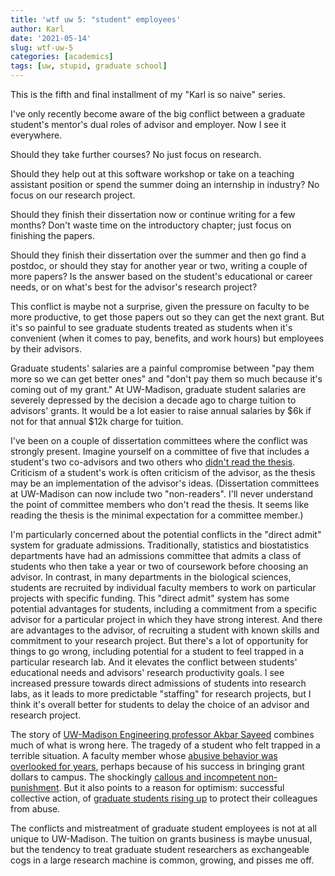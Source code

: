 ```yaml
---
title: 'wtf uw 5: "student" employees'
author: Karl
date: '2021-05-14'
slug: wtf-uw-5
categories: [academics]
tags: [uw, stupid, graduate school]
---
```


This is the fifth and final installment of my "Karl is so naive" series.

I've only recently become aware of the big conflict between a graduate
student's mentor's dual roles of advisor and employer. Now I see it
everywhere.

Should they take further courses? No just focus on research.

Should they help out at this software workshop or take on a teaching
assistant position or spend the summer doing an internship in
industry? No focus on our research project.

Should they finish their dissertation now or continue writing for a
few months? Don't waste time on the introductory chapter; just focus
on finishing the papers.

Should they finish their dissertation over the summer and then go find
a postdoc, or should they stay for another year or two, writing a
couple of more papers? Is the answer based on the student's
educational or career needs, or on what's best for the advisor's
research project?

This conflict is maybe not a surprise, given the pressure on faculty to be more
productive, to get those papers out so they can get the next grant.
But it's so painful to see graduate students treated as
students when it's convenient (when it comes to pay,
benefits, and work hours) but employees by their advisors.

Graduate students' salaries are a painful compromise between "pay them
more so we can get better ones" and "don't pay them so much because
it's coming out of my grant." At UW-Madison, graduate student salaries
are severely depressed by the decision a decade ago to charge tuition
to advisors' grants. It would be a lot easier to raise annual salaries
by $6k if not for that annual $12k charge for tuition.

I've been on a couple of dissertation committees where the conflict
was strongly present. Imagine yourself on a committee of five
that includes a student's two co-advisors and two others who
[didn't read the thesis](https://kb.wisc.edu/grad/page.php?id=71658).
Criticism of a student's work is often criticism of the advisor, as
the thesis may be an implementation of the advisor's ideas.
(Dissertation committees at UW-Madison can now include two "non-readers". I'll never
understand the point of committee members who don't read the thesis.
It seems like reading the thesis is the minimal expectation for a
committee member.)

I'm particularly concerned about the potential conflicts in the
"direct admit" system for graduate admissions. Traditionally,
statistics and biostatistics departments have had an admissions
committee that admits a class of students who then take a year or two of
coursework before choosing an advisor. In contrast, in many departments in the
biological sciences, students are recruited by individual faculty
members to work on particular projects with specific funding. This
"direct admit" system has some potential advantages for students,
including a commitment from a specific advisor for a particular
project in which they have strong interest. And there are advantages
to the advisor, of recruiting a student with known skills and
commitment to your research project. But there's a lot of opportunity
for things to go wrong, including potential for a student to feel
trapped in a particular research lab. And it elevates the conflict
between students' educational needs and advisors' research
productivity goals. I see increased pressure towards direct admissions
of students into research labs, as it leads to more predictable
"staffing" for research projects, but I think it's overall better for
students to delay the choice of an advisor and research project.

The story of [UW-Madison Engineering professor Akbar
Sayeed](https://bit.ly/3hp1uTZ) combines much of what is wrong here. The
tragedy of a student who felt trapped in a terrible situation. A
faculty member whose [abusive behavior was overlooked for years](https://bit.ly/3tMbVDi), perhaps because
of his success in bringing grant dollars to campus. The shockingly
[callous and incompetent non-punishment](https://badgerherald.com/news/2019/11/13/uw-professor-akbar-sayeed-to-return-to-campus-this-spring/). But it also points to a reason
for optimism: successful collective action, of [graduate students
rising up](https://actionnetwork.org/petitions/commit-to-a-graduate-student-workplace-environment-that-is-free-of-bullying-and-harassment) to protect their colleagues from abuse.

The conflicts and mistreatment of graduate student employees
is not at all unique to UW-Madison. The tuition on grants business is
maybe unusual, but the tendency to treat graduate student researchers as
exchangeable cogs in a large research machine is common, growing, and pisses me
off.
